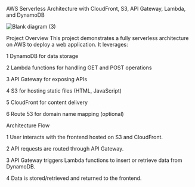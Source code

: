 AWS Serverless Architecture with CloudFront, S3, API Gateway, Lambda, and DynamoDB

![Blank diagram (3)](https://github.com/user-attachments/assets/1f95f60d-38e9-401d-9ef5-78f5d4a13ea2)


Project Overview
This project demonstrates a fully serverless architecture on AWS to deploy a web application. It leverages:

1 DynamoDB for data storage

2 Lambda functions for handling GET and POST operations

3 API Gateway for exposing APIs

4 S3 for hosting static files (HTML, JavaScript)

5 CloudFront for content delivery

6 Route 53 for domain name mapping (optional)

 Architecture Flow
 
 1 User interacts with the frontend hosted on S3 and CloudFront.
 
 2 API requests are routed through API Gateway.
 
 3 API Gateway triggers Lambda functions to insert or retrieve data from DynamoDB.
 
 4 Data is stored/retrieved and returned to the frontend.
